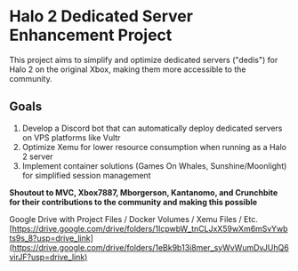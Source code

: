 # Halo 2 Dedicated Server Enhancement Project

This project aims to simplify and optimize dedicated servers ("dedis") for Halo 2 on the original Xbox, making them more accessible to the community.

## Goals

1. Develop a Discord bot that can automatically deploy dedicated servers on VPS platforms like Vultr
2. Optimize Xemu for lower resource consumption when running as a Halo 2 server
3. Implement container solutions (Games On Whales, Sunshine/Moonlight) for simplified session management

**Shoutout to MVC, Xbox7887, Mborgerson, Kantanomo, and Crunchbite for their contributions to the community and making this possible**

Google Drive with Project Files / Docker Volumes / Xemu Files / Etc.
[https://drive.google.com/drive/folders/1IcpwbW_tnCLJxX59wXm6mSvYwbts9s_8?usp=drive_link](https://drive.google.com/drive/folders/1eBk9b13i8mer_syWvWumDvJUhQ6virJF?usp=drive_link)

